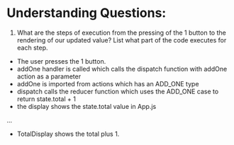 # Understanding Questions:

1. What are the steps of execution from the pressing of the 1 button to the rendering of our updated value? List what part of the code executes for each step.

- The user presses the 1 button.
- addOne handler is called which calls the dispatch function with addOne action as a parameter
- addOne is imported from actions which has an ADD_ONE type
- dispatch calls the reducer function which uses the ADD_ONE case to return state.total + 1
- the display shows the state.total value in App.js

...

- TotalDisplay shows the total plus 1.
